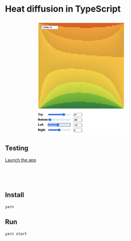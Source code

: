 # Heat diffusion in TypeScript 

<center><img src="main.png" alt="drawing" width="300"/></center>

## Testing
[Launch the app](https://xaliphostes.github.io/course-heat-diffusion/)

<br><br><br>

## Install
`yarn`

## Run
`yarn start`